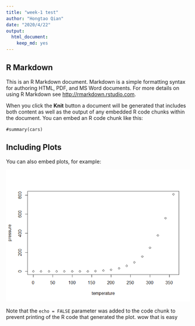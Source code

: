 ```yaml
---
title: "week-1 test"
author: "Hongtao Qian"
date: "2020/4/22"
output: 
  html_document: 
    keep_md: yes
---
```




## R Markdown

This is an R Markdown document. Markdown is a simple formatting syntax for authoring HTML, PDF, and MS Word documents. For more details on using R Markdown see <http://rmarkdown.rstudio.com>.

When you click the **Knit** button a document will be generated that includes both content as well as the output of any embedded R code chunks within the document. You can embed an R code chunk like this:

```r{ cars}
#summary(cars)
```

## Including Plots

You can also embed plots, for example:

![](week_1-test_files/figure-html/pressure-1.png)<!-- -->

Note that the `echo = FALSE` parameter was added to the code chunk to prevent printing of the R code that generated the plot.
wow  that is easy
